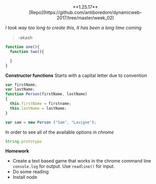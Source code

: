 <center>**1.25.17**</center>
<center>[Repo](https://github.com/antiboredom/dynamicweb-2017/tree/master/week_02)</center>

_I took way too long to create this, It has been a long time coming_
>-akash

```javascript
function one(){
  function two(){

  }
}
```

**Constructor functions**
Starts with a capital letter due to convention
```javascript
var firstName;
var lastName;
function Person(firstName, lastName)
{
  this.firstName = firstname;
  this.lastName = lastName;
}

var sam = new Person ("Sam", "Lavigne");


```
In order to see all of the available options *in chrome*
```javascript
String.prototype
```
**Homework**
* Create a text based game that works in the chrome command line `console.log` for output. Use `readline()` for input. 
* Do some reading
* Install node

